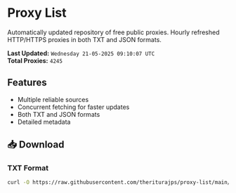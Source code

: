 # Proxy List

Automatically updated repository of free public proxies. Hourly refreshed HTTP/HTTPS proxies in both TXT and JSON formats.

**Last Updated:** `Wednesday 21-05-2025 09:10:07 UTC`  
**Total Proxies:** `4245`

## Features
- Multiple reliable sources
- Concurrent fetching for faster updates
- Both TXT and JSON formats
- Detailed metadata

## 📥 Download

### TXT Format
```bash
curl -O https://raw.githubusercontent.com/theriturajps/proxy-list/main/proxies.txt